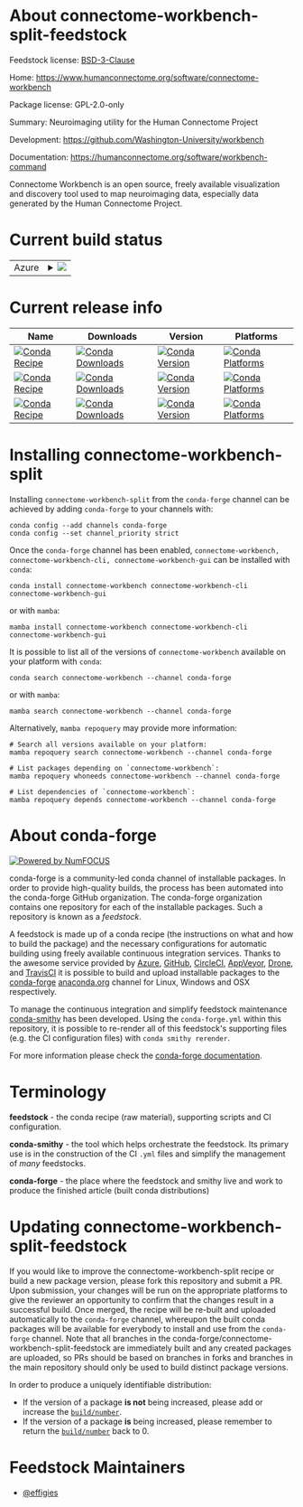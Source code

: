 About connectome-workbench-split-feedstock
==========================================

Feedstock license: [BSD-3-Clause](https://github.com/conda-forge/connectome-workbench-split-feedstock/blob/main/LICENSE.txt)

Home: https://www.humanconnectome.org/software/connectome-workbench

Package license: GPL-2.0-only

Summary: Neuroimaging utility for the Human Connectome Project

Development: https://github.com/Washington-University/workbench

Documentation: https://humanconnectome.org/software/workbench-command

Connectome Workbench is an open source, freely available visualization and discovery
tool used to map neuroimaging data, especially data generated by the Human
Connectome Project.


Current build status
====================


<table>
    
  <tr>
    <td>Azure</td>
    <td>
      <details>
        <summary>
          <a href="https://dev.azure.com/conda-forge/feedstock-builds/_build/latest?definitionId=24103&branchName=main">
            <img src="https://dev.azure.com/conda-forge/feedstock-builds/_apis/build/status/connectome-workbench-split-feedstock?branchName=main">
          </a>
        </summary>
        <table>
          <thead><tr><th>Variant</th><th>Status</th></tr></thead>
          <tbody><tr>
              <td>linux_64</td>
              <td>
                <a href="https://dev.azure.com/conda-forge/feedstock-builds/_build/latest?definitionId=24103&branchName=main">
                  <img src="https://dev.azure.com/conda-forge/feedstock-builds/_apis/build/status/connectome-workbench-split-feedstock?branchName=main&jobName=linux&configuration=linux%20linux_64_" alt="variant">
                </a>
              </td>
            </tr>
          </tbody>
        </table>
      </details>
    </td>
  </tr>
</table>

Current release info
====================

| Name | Downloads | Version | Platforms |
| --- | --- | --- | --- |
| [![Conda Recipe](https://img.shields.io/badge/recipe-connectome--workbench-green.svg)](https://anaconda.org/conda-forge/connectome-workbench) | [![Conda Downloads](https://img.shields.io/conda/dn/conda-forge/connectome-workbench.svg)](https://anaconda.org/conda-forge/connectome-workbench) | [![Conda Version](https://img.shields.io/conda/vn/conda-forge/connectome-workbench.svg)](https://anaconda.org/conda-forge/connectome-workbench) | [![Conda Platforms](https://img.shields.io/conda/pn/conda-forge/connectome-workbench.svg)](https://anaconda.org/conda-forge/connectome-workbench) |
| [![Conda Recipe](https://img.shields.io/badge/recipe-connectome--workbench--cli-green.svg)](https://anaconda.org/conda-forge/connectome-workbench-cli) | [![Conda Downloads](https://img.shields.io/conda/dn/conda-forge/connectome-workbench-cli.svg)](https://anaconda.org/conda-forge/connectome-workbench-cli) | [![Conda Version](https://img.shields.io/conda/vn/conda-forge/connectome-workbench-cli.svg)](https://anaconda.org/conda-forge/connectome-workbench-cli) | [![Conda Platforms](https://img.shields.io/conda/pn/conda-forge/connectome-workbench-cli.svg)](https://anaconda.org/conda-forge/connectome-workbench-cli) |
| [![Conda Recipe](https://img.shields.io/badge/recipe-connectome--workbench--gui-green.svg)](https://anaconda.org/conda-forge/connectome-workbench-gui) | [![Conda Downloads](https://img.shields.io/conda/dn/conda-forge/connectome-workbench-gui.svg)](https://anaconda.org/conda-forge/connectome-workbench-gui) | [![Conda Version](https://img.shields.io/conda/vn/conda-forge/connectome-workbench-gui.svg)](https://anaconda.org/conda-forge/connectome-workbench-gui) | [![Conda Platforms](https://img.shields.io/conda/pn/conda-forge/connectome-workbench-gui.svg)](https://anaconda.org/conda-forge/connectome-workbench-gui) |

Installing connectome-workbench-split
=====================================

Installing `connectome-workbench-split` from the `conda-forge` channel can be achieved by adding `conda-forge` to your channels with:

```
conda config --add channels conda-forge
conda config --set channel_priority strict
```

Once the `conda-forge` channel has been enabled, `connectome-workbench, connectome-workbench-cli, connectome-workbench-gui` can be installed with `conda`:

```
conda install connectome-workbench connectome-workbench-cli connectome-workbench-gui
```

or with `mamba`:

```
mamba install connectome-workbench connectome-workbench-cli connectome-workbench-gui
```

It is possible to list all of the versions of `connectome-workbench` available on your platform with `conda`:

```
conda search connectome-workbench --channel conda-forge
```

or with `mamba`:

```
mamba search connectome-workbench --channel conda-forge
```

Alternatively, `mamba repoquery` may provide more information:

```
# Search all versions available on your platform:
mamba repoquery search connectome-workbench --channel conda-forge

# List packages depending on `connectome-workbench`:
mamba repoquery whoneeds connectome-workbench --channel conda-forge

# List dependencies of `connectome-workbench`:
mamba repoquery depends connectome-workbench --channel conda-forge
```


About conda-forge
=================

[![Powered by
NumFOCUS](https://img.shields.io/badge/powered%20by-NumFOCUS-orange.svg?style=flat&colorA=E1523D&colorB=007D8A)](https://numfocus.org)

conda-forge is a community-led conda channel of installable packages.
In order to provide high-quality builds, the process has been automated into the
conda-forge GitHub organization. The conda-forge organization contains one repository
for each of the installable packages. Such a repository is known as a *feedstock*.

A feedstock is made up of a conda recipe (the instructions on what and how to build
the package) and the necessary configurations for automatic building using freely
available continuous integration services. Thanks to the awesome service provided by
[Azure](https://azure.microsoft.com/en-us/services/devops/), [GitHub](https://github.com/),
[CircleCI](https://circleci.com/), [AppVeyor](https://www.appveyor.com/),
[Drone](https://cloud.drone.io/welcome), and [TravisCI](https://travis-ci.com/)
it is possible to build and upload installable packages to the
[conda-forge](https://anaconda.org/conda-forge) [anaconda.org](https://anaconda.org/)
channel for Linux, Windows and OSX respectively.

To manage the continuous integration and simplify feedstock maintenance
[conda-smithy](https://github.com/conda-forge/conda-smithy) has been developed.
Using the ``conda-forge.yml`` within this repository, it is possible to re-render all of
this feedstock's supporting files (e.g. the CI configuration files) with ``conda smithy rerender``.

For more information please check the [conda-forge documentation](https://conda-forge.org/docs/).

Terminology
===========

**feedstock** - the conda recipe (raw material), supporting scripts and CI configuration.

**conda-smithy** - the tool which helps orchestrate the feedstock.
                   Its primary use is in the construction of the CI ``.yml`` files
                   and simplify the management of *many* feedstocks.

**conda-forge** - the place where the feedstock and smithy live and work to
                  produce the finished article (built conda distributions)


Updating connectome-workbench-split-feedstock
=============================================

If you would like to improve the connectome-workbench-split recipe or build a new
package version, please fork this repository and submit a PR. Upon submission,
your changes will be run on the appropriate platforms to give the reviewer an
opportunity to confirm that the changes result in a successful build. Once
merged, the recipe will be re-built and uploaded automatically to the
`conda-forge` channel, whereupon the built conda packages will be available for
everybody to install and use from the `conda-forge` channel.
Note that all branches in the conda-forge/connectome-workbench-split-feedstock are
immediately built and any created packages are uploaded, so PRs should be based
on branches in forks and branches in the main repository should only be used to
build distinct package versions.

In order to produce a uniquely identifiable distribution:
 * If the version of a package **is not** being increased, please add or increase
   the [``build/number``](https://docs.conda.io/projects/conda-build/en/latest/resources/define-metadata.html#build-number-and-string).
 * If the version of a package **is** being increased, please remember to return
   the [``build/number``](https://docs.conda.io/projects/conda-build/en/latest/resources/define-metadata.html#build-number-and-string)
   back to 0.

Feedstock Maintainers
=====================

* [@effigies](https://github.com/effigies/)

